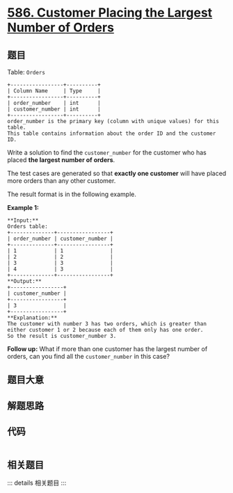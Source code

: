 # [586. Customer Placing the Largest Number of Orders](https://leetcode.com/problems/customer-placing-the-largest-number-of-orders)

## 题目

Table: `Orders`

    
    
    +-----------------+----------+
    | Column Name     | Type     |
    +-----------------+----------+
    | order_number    | int      |
    | customer_number | int      |
    +-----------------+----------+
    order_number is the primary key (column with unique values) for this table.
    This table contains information about the order ID and the customer ID.
    



Write a solution to find the `customer_number` for the customer who has placed
**the largest number of orders**.

The test cases are generated so that **exactly one customer** will have placed
more orders than any other customer.

The result format is in the following example.



**Example 1:**

    
    
    **Input:** 
    Orders table:
    +--------------+-----------------+
    | order_number | customer_number |
    +--------------+-----------------+
    | 1            | 1               |
    | 2            | 2               |
    | 3            | 3               |
    | 4            | 3               |
    +--------------+-----------------+
    **Output:** 
    +-----------------+
    | customer_number |
    +-----------------+
    | 3               |
    +-----------------+
    **Explanation:** 
    The customer with number 3 has two orders, which is greater than either customer 1 or 2 because each of them only has one order. 
    So the result is customer_number 3.
    



**Follow up:** What if more than one customer has the largest number of
orders, can you find all the `customer_number` in this case?


## 题目大意

## 解题思路

## 代码

```javascript

```

## 相关题目

::: details 相关题目
:::
